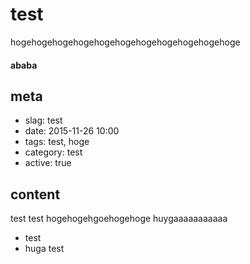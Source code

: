 # test
hogehogehogehogehogehogehogehogehogehogehoge
#### ababa

## meta

- slag: test
- date: 2015-11-26 10:00
- tags: test, hoge
- category: test
- active: true

## content

test test hogehogehgoehogehoge
huygaaaaaaaaaaa

- test
- huga
test
